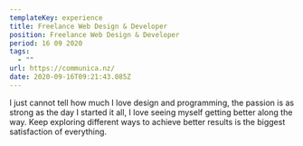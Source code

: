 ```yaml
---
templateKey: experience
title: Freelance Web Design & Developer
position: Freelance Web Design & Developer
period: 16 09 2020
tags:
  - ""
url: https://communica.nz/
date: 2020-09-16T09:21:43.085Z
---
```

I just cannot tell how much I love design and programming, the passion is as strong as the day I started it all, I love seeing myself getting better along the way. Keep exploring different ways to achieve better results is the biggest satisfaction of everything.